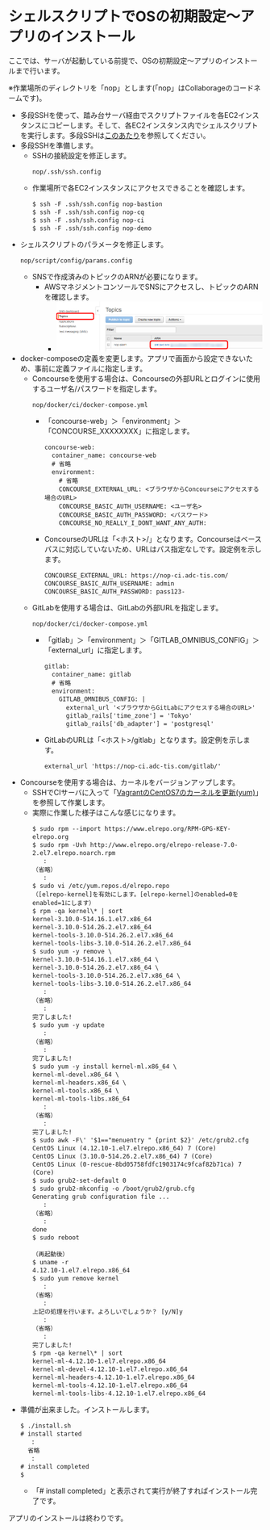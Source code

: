 シェルスクリプトでOSの初期設定～アプリのインストール
================================================================

ここでは、サーバが起動している前提で、OSの初期設定～アプリのインストールまで行います。

※作業場所のディレクトリを「nop」とします(「nop」はCollaborageのコードネームです)。

- 多段SSHを使って、踏み台サーバ経由でスクリプトファイルを各EC2インスタンスにコピーします。そして、各EC2インスタンス内でシェルスクリプトを実行します。多段SSHは[このあたり](https://www.google.co.jp/search?q=%E5%A4%9A%E6%AE%B5ssh&oq=%E5%A4%9A%E6%AE%B5ssh&gs_l=psy-ab.3..0i71k1l4.0.0.0.3362.0.0.0.0.0.0.0.0..0.0....0...1..64.psy-ab..0.0.0.vBzx5nON7hY)を参照してください。
- 多段SSHを準備します。
  - SSHの接続設定を修正します。
    ```
    nop/.ssh/ssh.config
    ```
  - 作業場所で各EC2インスタンスにアクセスできることを確認します。
    ```
    $ ssh -F .ssh/ssh.config nop-bastion
    $ ssh -F .ssh/ssh.config nop-cq
    $ ssh -F .ssh/ssh.config nop-ci
    $ ssh -F .ssh/ssh.config nop-demo
    ```
- シェルスクリプトのパラメータを修正します。
    ```
    nop/script/config/params.config
    ```
  - SNSで作成済みのトピックのARNが必要になります。
    - AWSマネジメントコンソールでSNSにアクセスし、トピックのARNを確認します。
      - ![SNSのトピックARN](images/aws-sns-topicarn.png)
- docker-composeの定義を変更します。アプリで画面から設定できないため、事前に定義ファイルに指定します。
  - Concourseを使用する場合は、Concourseの外部URLとログインに使用するユーザ名/パスワードを指定します。
    ```
    nop/docker/ci/docker-compose.yml
    ```
    - 「concourse-web」＞「environment」＞「CONCOURSE_XXXXXXXX」に指定します。
      ```
      concourse-web:
        container_name: concourse-web
        # 省略
        environment:
          # 省略
          CONCOURSE_EXTERNAL_URL: <ブラウザからConcourseにアクセスする場合のURL>
          CONCOURSE_BASIC_AUTH_USERNAME: <ユーザ名>
          CONCOURSE_BASIC_AUTH_PASSWORD: <パスワード>
          CONCOURSE_NO_REALLY_I_DONT_WANT_ANY_AUTH:
      ```
    - ConcourseのURLは「<ホスト>/」となります。Concourseはベースパスに対応していないため、URLはパス指定なしです。設定例を示します。
      ```
      CONCOURSE_EXTERNAL_URL: https://nop-ci.adc-tis.com/
      CONCOURSE_BASIC_AUTH_USERNAME: admin
      CONCOURSE_BASIC_AUTH_PASSWORD: pass123-
      ```
  - GitLabを使用する場合は、GitLabの外部URLを指定します。
    ```
    nop/docker/ci/docker-compose.yml
    ```
    - 「gitlab」＞「environment」＞「GITLAB_OMNIBUS_CONFIG」＞「external_url」に指定します。
      ```
      gitlab:
        container_name: gitlab
        # 省略
        environment:
          GITLAB_OMNIBUS_CONFIG: |
            external_url '<ブラウザからGitLabにアクセスする場合のURL>'
            gitlab_rails['time_zone'] = 'Tokyo'
            gitlab_rails['db_adapter'] = 'postgresql'
      ```
    - GitLabのURLは「<ホスト>/gitlab」となります。設定例を示します。
      ```
      external_url 'https://nop-ci.adc-tis.com/gitlab/'
      ```
- Concourseを使用する場合は、カーネルをバージョンアップします。
  - SSHでCIサーバに入って「[VagrantのCentOS7のカーネルを更新(yum)](http://qiita.com/reflet/items/b1d9f169dfdad69c4d35)」を参照して作業します。
  - 実際に作業した様子はこんな感じになります。
    ```
    $ sudo rpm --import https://www.elrepo.org/RPM-GPG-KEY-elrepo.org
    $ sudo rpm -Uvh http://www.elrepo.org/elrepo-release-7.0-2.el7.elrepo.noarch.rpm
       :
    （省略）
       :
    $ sudo vi /etc/yum.repos.d/elrepo.repo
    （[elrepo-kernel]を有効にします。[elrepo-kernel]のenabled=0をenabled=1にします）
    $ rpm -qa kernel\* | sort
    kernel-3.10.0-514.16.1.el7.x86_64
    kernel-3.10.0-514.26.2.el7.x86_64
    kernel-tools-3.10.0-514.26.2.el7.x86_64
    kernel-tools-libs-3.10.0-514.26.2.el7.x86_64
    $ sudo yum -y remove \
    kernel-3.10.0-514.16.1.el7.x86_64 \
    kernel-3.10.0-514.26.2.el7.x86_64 \
    kernel-tools-3.10.0-514.26.2.el7.x86_64 \
    kernel-tools-libs-3.10.0-514.26.2.el7.x86_64
       :
    （省略）
       :
    完了しました!
    $ sudo yum -y update
       :
    （省略）
       :
    完了しました!
    $ sudo yum -y install kernel-ml.x86_64 \
    kernel-ml-devel.x86_64 \
    kernel-ml-headers.x86_64 \
    kernel-ml-tools.x86_64 \
    kernel-ml-tools-libs.x86_64
       :
    （省略）
       :
    完了しました!
    $ sudo awk -F\' '$1=="menuentry " {print $2}' /etc/grub2.cfg
    CentOS Linux (4.12.10-1.el7.elrepo.x86_64) 7 (Core)
    CentOS Linux (3.10.0-514.26.2.el7.x86_64) 7 (Core)
    CentOS Linux (0-rescue-8bd05758fdfc1903174c9fcaf82b71ca) 7 (Core)
    $ sudo grub2-set-default 0
    $ sudo grub2-mkconfig -o /boot/grub2/grub.cfg
    Generating grub configuration file ...
       :
    （省略）
       :
    done
    $ sudo reboot

    （再起動後）
    $ uname -r
    4.12.10-1.el7.elrepo.x86_64
    $ sudo yum remove kernel
       :
    （省略）
       :
    上記の処理を行います。よろしいでしょうか？ [y/N]y
       :
    （省略）
       :
    完了しました!
    $ rpm -qa kernel\* | sort
    kernel-ml-4.12.10-1.el7.elrepo.x86_64
    kernel-ml-devel-4.12.10-1.el7.elrepo.x86_64
    kernel-ml-headers-4.12.10-1.el7.elrepo.x86_64
    kernel-ml-tools-4.12.10-1.el7.elrepo.x86_64
    kernel-ml-tools-libs-4.12.10-1.el7.elrepo.x86_64
    ```
- 準備が出来ました。インストールします。
  ```
  $ ./install.sh
  # install started
     :
    省略
     :
  # install completed
  $ 
  ```
  - 「# install completed」と表示されて実行が終了すればインストール完了です。

アプリのインストールは終わりです。
